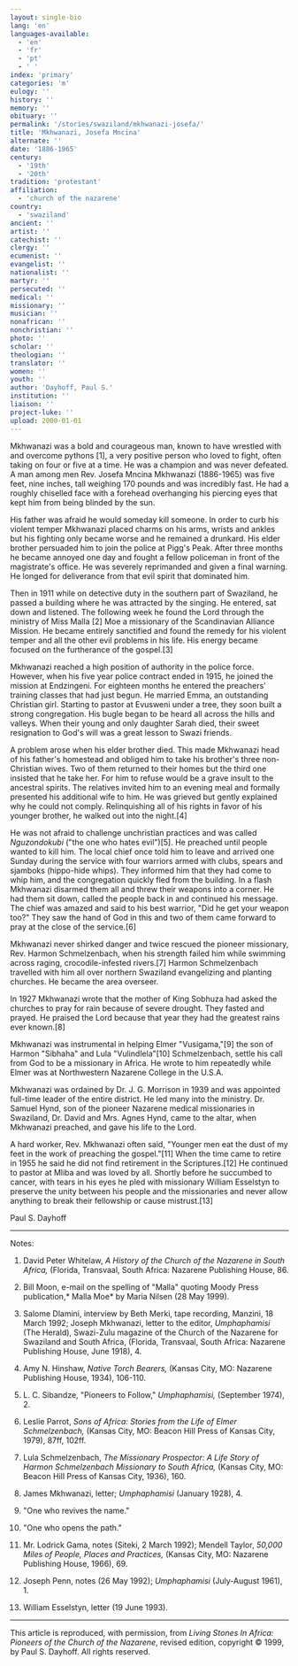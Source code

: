 ```yaml
---
layout: single-bio
lang: 'en'
languages-available:
  - 'en'
  - 'fr'
  - 'pt'
  - ' '
index: 'primary'
categories: 'm'
eulogy: ''
history: ''
memory: ''
obituary: ''
permalink: '/stories/swaziland/mkhwanazi-josefa/'
title: 'Mkhwanazi, Josefa Mncina'
alternate: ''
date: '1886-1965'
century:
  - '19th'
  - '20th'
tradition: 'protestant'
affiliation:
  - 'church of the nazarene'
country:
  - 'swaziland'
ancient: ''
artist: ''
catechist: ''
clergy: ''
ecumenist: ''
evangelist: ''
nationalist: ''
martyr: ''
persecuted: ''
medical: ''
missionary: ''
musician: ''
nonafrican: ''
nonchristian: ''
photo: ''
scholar: ''
theologian: ''
translator: ''
women: ''
youth: ''
author: 'Dayhoff, Paul S.'
institution: ''
liaison: ''
project-luke: ''
upload: 2000-01-01
---
```



Mkhwanazi was a bold and courageous man, known to have wrestled with and overcome pythons [1], a very positive person who loved to fight, often taking on four or five at a time. He was a champion and was never defeated. A man among men Rev. Josefa Mncina Mkhwanazi (1886-1965) was five feet, nine inches, tall weighing 170 pounds and was incredibly fast. He had a roughly chiselled face with a forehead overhanging his piercing eyes that kept him from being blinded by the sun.

His father was afraid he would someday kill someone. In order to curb his violent temper Mkhwanazi placed charms on his arms, wrists and ankles but his fighting only became worse and he remained a drunkard. His elder brother persuaded him to join the police at Pigg's Peak. After three months he became annoyed one day and fought a fellow policeman in front of the magistrate's office. He was severely reprimanded and given a final warning. He longed for deliverance from that evil spirit that dominated him.

Then in 1911 while on detective duty in the southern part of Swaziland, he passed a building where he was attracted by the singing. He entered, sat down and listened. The following week he found the Lord through the ministry of Miss Malla [2] Moe a missionary of the Scandinavian Alliance Mission. He became entirely sanctified and found the remedy for his violent temper and all the other evil problems in his life. His energy became focused on the furtherance of the gospel.[3]

Mkhwanazi reached a high position of authority in the police force. However, when his five year police contract ended in 1915, he joined the mission at Endzingeni. For eighteen months he entered the preachers' training classes that had just begun. He married Emma, an outstanding Christian girl. Starting to pastor at Evusweni under a tree, they soon built a strong congregation. His bugle began to be heard all across the hills and valleys. When their young and only daughter Sarah died, their sweet resignation to God's will was a great lesson to Swazi friends.

A problem arose when his elder brother died. This made Mkhwanazi head of his father's homestead and obliged him to take his brother's three non-Christian wives. Two of them returned to their homes but the third one insisted that he take her. For him to refuse would be a grave insult to the ancestral spirits. The relatives invited him to an evening meal and formally presented his additional wife to him. He was grieved but gently explained why he could not comply. Relinquishing all of his rights in favor of his younger brother, he walked out into the night.[4]

He was not afraid to challenge unchristian practices and was called *Nguzondokubi* ("the one who hates evil")[5].  He preached until people wanted to kill him. The local chief once told him to leave and arrived one Sunday during the service with four warriors armed with clubs, spears and sjamboks (hippo-hide whips). They informed him that they had come to whip him, and the congregation quickly fled from the building. In a flash Mkhwanazi disarmed them all and threw their weapons into a corner. He had them sit down, called the people back in and continued his message. The chief was amazed and said to his best warrior, "Did he get your weapon too?" They saw the hand of God in this and two of them came forward to pray at the close of the service.[6]

Mkhwanazi never shirked danger and twice rescued the pioneer missionary, Rev. Harmon Schmelzenbach, when his strength failed him while swimming across raging, crocodile-infested rivers.[7]  Harmon Schmelzenbach travelled with him all over northern Swaziland evangelizing and planting churches. He became the area overseer.

In 1927 Mkhwanazi wrote that the mother of King Sobhuza had asked the churches to pray for rain because of severe drought. They fasted and prayed. He praised the Lord because that year they had the greatest rains ever known.[8]

Mkhwanazi was instrumental in helping Elmer "Vusigama,"[9] the son of Harmon "Sibhaha" and Lula "Vulindlela"[10]  Schmelzenbach, settle his call from God to be a missionary in Africa. He wrote to him repeatedly while Elmer was at Northwestern Nazarene College in the U.S.A.

Mkhwanazi was ordained by Dr. J. G. Morrison in 1939 and was appointed full-time leader of the entire district. He led many into the ministry. Dr. Samuel Hynd, son of the pioneer Nazarene medical missionaries in Swaziland, Dr. David and Mrs. Agnes Hynd, came to the altar, when Mkhwanazi preached, and gave his life to the Lord.

A hard worker, Rev. Mkhwanazi often said, "Younger men eat the dust of my feet in the work of preaching the gospel."[11]  When the time came to retire in 1955 he said he did not find retirement in the Scriptures.[12]  He continued to pastor at Mliba and was loved by all. Shortly before he succumbed to cancer, with tears in his eyes he pled with missionary William Esselstyn to preserve the unity between his people and the missionaries and never allow anything to break their fellowship or cause mistrust.[13]

Paul S. Dayhoff

---

Notes:

1. David Peter Whitelaw, *A History of the Church of the Nazarene in South Africa,* (Florida, Transvaal, South Africa: Nazarene Publishing House, 86.

2. Bill Moon, e-mail on the spelling of "Malla" quoting Moody Press publication,* Malla Moe* by Maria Nilsen (28 May 1999).

3. Salome Dlamini, interview by Beth Merki, tape recording, Manzini, 18 March 1992; Joseph Mkhwanazi, letter to the editor, *Umphaphamisi* (The Herald), Swazi-Zulu magazine of the Church of the Nazarene for Swaziland and South Africa, (Florida, Transvaal, South Africa: Nazarene Publishing House, June 1918), 4.

4. Amy N. Hinshaw, *Native Torch Bearers,* (Kansas City, MO: Nazarene Publishing House, 1934), 106-110.

5. L. C. Sibandze, "Pioneers to Follow," *Umphaphamisi,* (September 1974), 2.

6. Leslie Parrot, *Sons of Africa: Stories from the Life of Elmer Schmelzenbach,* (Kansas City, MO: Beacon Hill Press of Kansas City, 1979), 87ff, 102ff.

7. Lula Schmelzenbach, *The Missionary Prospector: A Life Story of Harmon Schmelzenbach Missionary to South Africa,* (Kansas City, MO: Beacon Hill Press of Kansas City, 1936), 160.

8. James Mkhwanazi, letter; *Umphaphamisi* (January 1928), 4.

9. "One who revives the name."

10. "One who opens the path."

11. Mr. Lodrick Gama, notes (Siteki, 2 March 1992); Mendell Taylor, *50,000 Miles of People, Places and Practices,* (Kansas City, MO: Nazarene Publishing House, 1966), 69.

12. Joseph Penn, notes (26 May 1992); *Umphaphamisi* (July-August 1961), 1.

13. William Esselstyn, letter (19 June 1993).

---

This article is reproduced, with permission, from *Living Stones In Africa: Pioneers of the Church of the Nazarene*, revised edition, copyright &copy; 1999, by Paul S. Dayhoff.  All rights reserved.